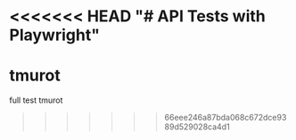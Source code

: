 <<<<<<< HEAD
"# API Tests with Playwright" 
=======
# tmurot
full test tmurot
>>>>>>> 66eee246a87bda068c672dce9389d529028ca4d1
